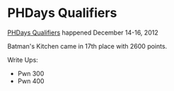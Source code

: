 # PHDays Qualifiers

[PHDays Qualifiers](http://quals.phdays.com/) happened December 14-16, 2012

Batman's Kitchen came in 17th place with 2600 points.

Write Ups:
* Pwn 300
* Pwn 400
